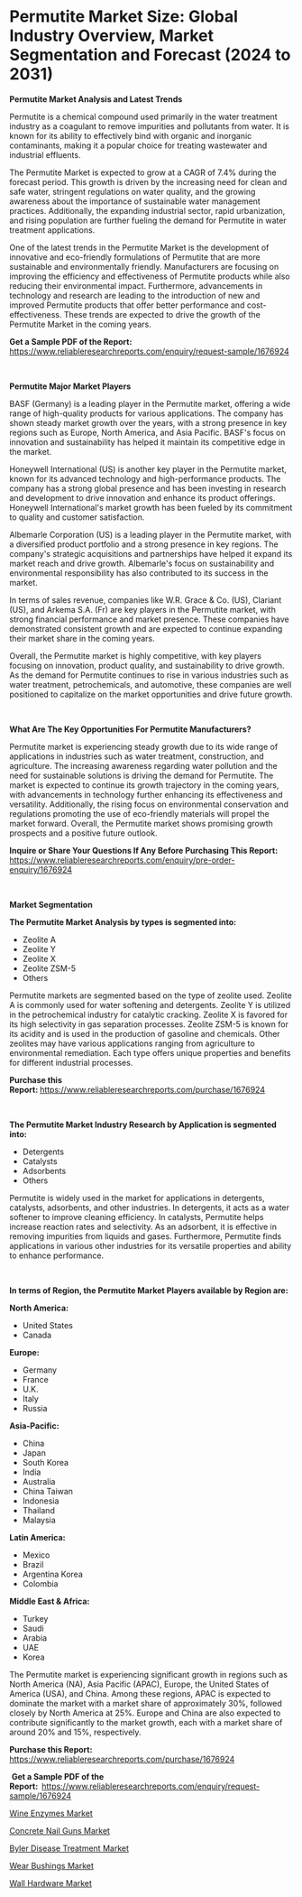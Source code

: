 <p><h1>Permutite Market Size: Global Industry Overview, Market Segmentation and Forecast (2024 to 2031)</h1></p><p><strong>Permutite Market Analysis and Latest Trends</strong></p>
<p><p>Permutite is a chemical compound used primarily in the water treatment industry as a coagulant to remove impurities and pollutants from water. It is known for its ability to effectively bind with organic and inorganic contaminants, making it a popular choice for treating wastewater and industrial effluents.</p><p>The Permutite Market is expected to grow at a CAGR of 7.4% during the forecast period. This growth is driven by the increasing need for clean and safe water, stringent regulations on water quality, and the growing awareness about the importance of sustainable water management practices. Additionally, the expanding industrial sector, rapid urbanization, and rising population are further fueling the demand for Permutite in water treatment applications.</p><p>One of the latest trends in the Permutite Market is the development of innovative and eco-friendly formulations of Permutite that are more sustainable and environmentally friendly. Manufacturers are focusing on improving the efficiency and effectiveness of Permutite products while also reducing their environmental impact. Furthermore, advancements in technology and research are leading to the introduction of new and improved Permutite products that offer better performance and cost-effectiveness. These trends are expected to drive the growth of the Permutite Market in the coming years.</p></p>
<p><strong>Get a Sample PDF of the Report:&nbsp;</strong> <a href="https://www.reliableresearchreports.com/enquiry/request-sample/1676924">https://www.reliableresearchreports.com/enquiry/request-sample/1676924</a></p>
<p>&nbsp;</p>
<p><strong>Permutite Major Market Players</strong></p>
<p><p>BASF (Germany) is a leading player in the Permutite market, offering a wide range of high-quality products for various applications. The company has shown steady market growth over the years, with a strong presence in key regions such as Europe, North America, and Asia Pacific. BASF's focus on innovation and sustainability has helped it maintain its competitive edge in the market.</p><p>Honeywell International (US) is another key player in the Permutite market, known for its advanced technology and high-performance products. The company has a strong global presence and has been investing in research and development to drive innovation and enhance its product offerings. Honeywell International's market growth has been fueled by its commitment to quality and customer satisfaction.</p><p>Albemarle Corporation (US) is a leading player in the Permutite market, with a diversified product portfolio and a strong presence in key regions. The company's strategic acquisitions and partnerships have helped it expand its market reach and drive growth. Albemarle's focus on sustainability and environmental responsibility has also contributed to its success in the market.</p><p>In terms of sales revenue, companies like W.R. Grace & Co. (US), Clariant (US), and Arkema S.A. (Fr) are key players in the Permutite market, with strong financial performance and market presence. These companies have demonstrated consistent growth and are expected to continue expanding their market share in the coming years.</p><p>Overall, the Permutite market is highly competitive, with key players focusing on innovation, product quality, and sustainability to drive growth. As the demand for Permutite continues to rise in various industries such as water treatment, petrochemicals, and automotive, these companies are well positioned to capitalize on the market opportunities and drive future growth.</p></p>
<p>&nbsp;</p>
<p><strong>What Are The Key Opportunities For Permutite Manufacturers?</strong></p>
<p><p>Permutite market is experiencing steady growth due to its wide range of applications in industries such as water treatment, construction, and agriculture. The increasing awareness regarding water pollution and the need for sustainable solutions is driving the demand for Permutite. The market is expected to continue its growth trajectory in the coming years, with advancements in technology further enhancing its effectiveness and versatility. Additionally, the rising focus on environmental conservation and regulations promoting the use of eco-friendly materials will propel the market forward. Overall, the Permutite market shows promising growth prospects and a positive future outlook.</p></p>
<p><strong>Inquire or Share Your Questions If Any Before Purchasing This Report:</strong> <a href="https://www.reliableresearchreports.com/enquiry/pre-order-enquiry/1676924">https://www.reliableresearchreports.com/enquiry/pre-order-enquiry/1676924</a></p>
<p>&nbsp;</p>
<p><strong>Market Segmentation</strong></p>
<p><strong>The Permutite Market Analysis by types is segmented into:</strong></p>
<p><ul><li>Zeolite A</li><li>Zeolite Y</li><li>Zeolite X</li><li>Zeolite ZSM-5</li><li>Others</li></ul></p>
<p><p>Permutite markets are segmented based on the type of zeolite used. Zeolite A is commonly used for water softening and detergents. Zeolite Y is utilized in the petrochemical industry for catalytic cracking. Zeolite X is favored for its high selectivity in gas separation processes. Zeolite ZSM-5 is known for its acidity and is used in the production of gasoline and chemicals. Other zeolites may have various applications ranging from agriculture to environmental remediation. Each type offers unique properties and benefits for different industrial processes.</p></p>
<p><strong>Purchase this Report:&nbsp;</strong><a href="https://www.reliableresearchreports.com/purchase/1676924">https://www.reliableresearchreports.com/purchase/1676924</a></p>
<p>&nbsp;</p>
<p><strong>The Permutite Market Industry Research by Application is segmented into:</strong></p>
<p><ul><li>Detergents</li><li>Catalysts</li><li>Adsorbents</li><li>Others</li></ul></p>
<p><p>Permutite is widely used in the market for applications in detergents, catalysts, adsorbents, and other industries. In detergents, it acts as a water softener to improve cleaning efficiency. In catalysts, Permutite helps increase reaction rates and selectivity. As an adsorbent, it is effective in removing impurities from liquids and gases. Furthermore, Permutite finds applications in various other industries for its versatile properties and ability to enhance performance.</p></p>
<p>&nbsp;</p>
<p><strong>In terms of Region, the Permutite Market Players available by Region are:</strong></p>
<p>
    <p> <strong> North America: </strong>
        <ul>
            <li>United States</li>
            <li>Canada</li>
        </ul>
        </p> 
    <p> <strong> Europe: </strong>
        <ul>
            <li>Germany</li>
            <li>France</li>
            <li>U.K.</li>
            <li>Italy</li>
            <li>Russia</li>
        </ul>
        </p> 
    <p> <strong> Asia-Pacific: </strong>
        <ul>
            <li>China</li>
            <li>Japan</li>
            <li>South Korea</li>
            <li>India</li>
            <li>Australia</li>
            <li>China Taiwan</li>
            <li>Indonesia</li>
            <li>Thailand</li>
            <li>Malaysia</li>
        </ul>
        </p> 
    <p> <strong> Latin America: </strong>
        <ul>
            <li>Mexico</li>
            <li>Brazil</li>
            <li>Argentina Korea</li>
            <li>Colombia</li>
        </ul>
        </p> 
    <p> <strong> Middle East & Africa: </strong>
        <ul>
            <li>Turkey</li>
            <li>Saudi</li>
            <li>Arabia</li>
            <li>UAE</li>
            <li>Korea</li>
        </ul>
    </p>
    </p>
<p><p>The Permutite market is experiencing significant growth in regions such as North America (NA), Asia Pacific (APAC), Europe, the United States of America (USA), and China. Among these regions, APAC is expected to dominate the market with a market share of approximately 30%, followed closely by North America at 25%. Europe and China are also expected to contribute significantly to the market growth, each with a market share of around 20% and 15%, respectively.</p></p>
<p><strong>Purchase this Report: </strong><a href="https://www.reliableresearchreports.com/purchase/1676924">https://www.reliableresearchreports.com/purchase/1676924</a></p>
<p>&nbsp;<strong>Get a Sample PDF of the Report:&nbsp;&nbsp;</strong><a href="https://www.reliableresearchreports.com/enquiry/request-sample/1676924">https://www.reliableresearchreports.com/enquiry/request-sample/1676924</a></p>
<p><strong></strong></p>
<p><p><a href="https://medium.com/@fionabuckland777/wine-enzymes-market-the-key-to-successful-business-strategy-forecast-till-2031-ccc96893f6c1">Wine Enzymes Market</a></p><p><a href="https://medium.com/@fionabuckland777/concrete-nail-guns-market-insight-market-trends-growth-forecasted-from-2024-to-2031-0345ebb35680">Concrete Nail Guns Market</a></p><p><a href="https://medium.com/p/356ef4174975/edit">Byler Disease Treatment Market</a></p><p><a href="https://medium.com/@fionabuckland777/wear-bushings-market-size-and-market-trends-complete-industry-overview-2024-to-2031-25bd956c2ae2">Wear Bushings Market</a></p><p><a href="https://medium.com/@fionabuckland777/decoding-wall-hardware-market-metrics-market-share-trends-and-growth-patterns-bf872f8aa5e9">Wall Hardware Market</a></p></p>